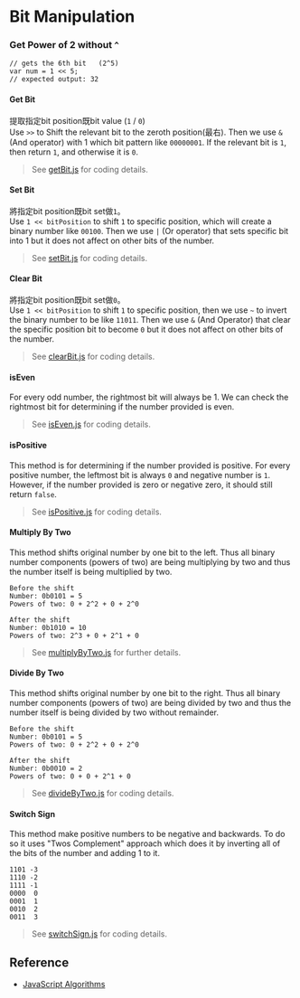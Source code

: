 # Bit Manipulation

### Get Power of 2 without `^` 

```
// gets the 6th bit   (2^5)
var num = 1 << 5; 
// expected output: 32
```


#### Get Bit

提取指定bit position既bit value (`1` / `0`) <br>
Use `>>` to Shift the relevant bit to the zeroth position(最右). Then we use `&` (And operator) with 1 which bit pattern like `00000001`. If the relevant bit is `1`, then return `1`, and otherwise it is `0`.

> See [getBit.js](./getBit.js) for coding details.


#### Set Bit

將指定bit position既bit set做`1`。 <br>
Use `1 << bitPosition` to shift `1` to specific position, which will create a binary number like  `00100`. Then we use `|` (Or operator) that sets specific bit into 1 but it does not affect on other bits of the number.

> See [setBit.js](./setBit.js) for coding details.


#### Clear Bit

將指定bit position既bit set做`0`。 <br>
Use `1 << bitPosition` to shift `1` to specific position, then we use `~` to invert the binary number to be like `11011`. Then we use `&` (And Operator) that clear the specific position bit to become `0` but it does not affect on other bits of the number.

> See [clearBit.js](./clearBit.js) for coding details.

#### isEven

For every odd number, the rightmost bit will always be 1. We can check the rightmost bit for determining if the number provided is even.

> See [isEven.js](./isEven.js) for coding details.

#### isPositive

This method is for determining if the number provided is positive. For every positive number, the leftmost bit is always `0` and negative number is `1`. However, if the number provided is zero or negative zero, it should still return `false`.

> See [isPositive.js](./isPositive.js) for coding details.

#### Multiply By Two

This method shifts original number by one bit to the left.
Thus all binary number components (powers of two) are being
multiplying by two and thus the number itself is being
multiplied by two.

```
Before the shift
Number: 0b0101 = 5
Powers of two: 0 + 2^2 + 0 + 2^0

After the shift
Number: 0b1010 = 10
Powers of two: 2^3 + 0 + 2^1 + 0
```

> See [multiplyByTwo.js](multiplyByTwo.js) for further details.

#### Divide By Two

This method shifts original number by one bit to the right.
Thus all binary number components (powers of two) are being
divided by two and thus the number itself is being
divided by two without remainder.

```
Before the shift
Number: 0b0101 = 5
Powers of two: 0 + 2^2 + 0 + 2^0

After the shift
Number: 0b0010 = 2
Powers of two: 0 + 0 + 2^1 + 0
```

> See [divideByTwo.js](divideByTwo.js) for coding details.

#### Switch Sign

This method make positive numbers to be negative and backwards.
To do so it uses "Twos Complement" approach which does it by
inverting all of the bits of the number and adding 1 to it.

```
1101 -3
1110 -2
1111 -1
0000  0
0001  1
0010  2
0011  3
```

> See [switchSign.js](switchSign.js) for coding details.


## Reference

* [JavaScript Algorithms](https://github.com/roywong013/javascript-algorithms/tree/master/src/algorithms/math/bits)
